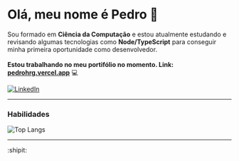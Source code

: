 # Olá, meu nome é Pedro 👋

Sou formado em <strong>Ciência da Computação</strong> e estou atualmente estudando e revisando algumas tecnologias como <strong>Node/TypeScript</strong> para conseguir minha primeira oportunidade como desenvolvedor.
<br><br>
**Estou trabalhando no meu portifólio no momento. Link: [pedrohrg.vercel.app](https://pedrohrg.vercel.app)** :computer:

  <!-- <img  alt="estanho-deku" src="https://media.tenor.com/3-erk7P4OcoAAAAM/izuku-midoriya-my-hero-academia.gif"> -->

[![LinkedIn](https://img.shields.io/badge/LinkedIn-0077B5?style=for-the-badge&logo=linkedin&logoColor=white)](https://www.linkedin.com/in/pedrohrosag/)

---
### Habilidades

![Top Langs](https://github-readme-stats-git-masterrstaa-rickstaa.vercel.app/api/top-langs/?username=estanho&layout=compact&bg_color=001&border_color=002&title_color=E94D5F&text_color=FFF)

---
:shipit:
